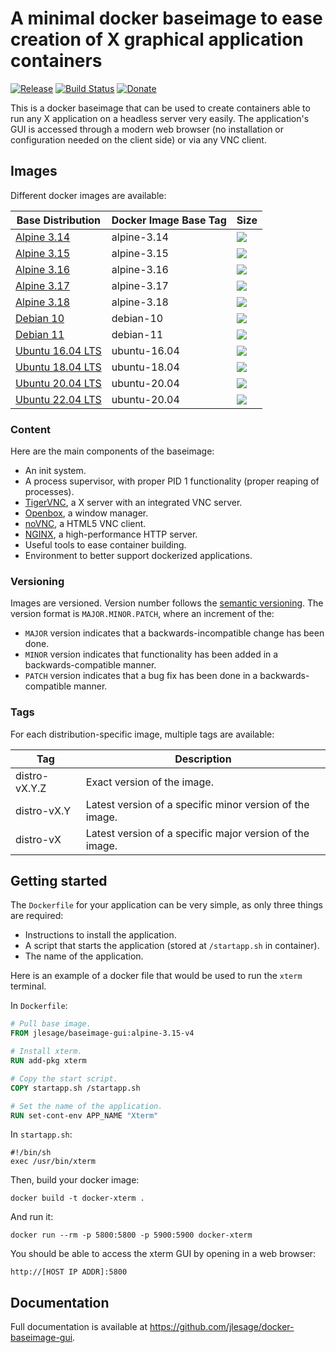 # A minimal docker baseimage to ease creation of X graphical application containers
[![Release](https://img.shields.io/github/release/jlesage/docker-baseimage-gui.svg?logo=github&style=for-the-badge)](https://github.com/jlesage/docker-baseimage-gui/releases/latest)
[![Build Status](https://img.shields.io/github/actions/workflow/status/jlesage/docker-baseimage-gui/build-baseimage.yml?logo=github&branch=master&style=for-the-badge)](https://github.com/jlesage/docker-baseimage-gui/actions/workflows/build-baseimage.yml)
[![Donate](https://img.shields.io/badge/Donate-PayPal-green.svg?style=for-the-badge)](https://paypal.me/JocelynLeSage)

This is a docker baseimage that can be used to create containers able to run
any X application on a headless server very easily.  The application's GUI
is accessed through a modern web browser (no installation or configuration
needed on the client side) or via any VNC client.

## Images

Different docker images are available:

| Base Distribution  | Docker Image Base Tag | Size |
|--------------------|-----------------------|------|
| [Alpine 3.14]      | alpine-3.14           | [![](https://img.shields.io/docker/image-size/jlesage/baseimage-gui/alpine-3.14-v4?style=for-the-badge)](#)  |
| [Alpine 3.15]      | alpine-3.15           | [![](https://img.shields.io/docker/image-size/jlesage/baseimage-gui/alpine-3.15-v4?style=for-the-badge)](#)  |
| [Alpine 3.16]      | alpine-3.16           | [![](https://img.shields.io/docker/image-size/jlesage/baseimage-gui/alpine-3.16-v4?style=for-the-badge)](#)  |
| [Alpine 3.17]      | alpine-3.17           | [![](https://img.shields.io/docker/image-size/jlesage/baseimage-gui/alpine-3.17-v4?style=for-the-badge)](#)  |
| [Alpine 3.18]      | alpine-3.18           | [![](https://img.shields.io/docker/image-size/jlesage/baseimage-gui/alpine-3.18-v4?style=for-the-badge)](#)  |
| [Debian 10]        | debian-10             | [![](https://img.shields.io/docker/image-size/jlesage/baseimage-gui/debian-10-v4?style=for-the-badge)](#)    |
| [Debian 11]        | debian-11             | [![](https://img.shields.io/docker/image-size/jlesage/baseimage-gui/debian-11-v4?style=for-the-badge)](#)    |
| [Ubuntu 16.04 LTS] | ubuntu-16.04          | [![](https://img.shields.io/docker/image-size/jlesage/baseimage-gui/ubuntu-16.04-v4?style=for-the-badge)](#) |
| [Ubuntu 18.04 LTS] | ubuntu-18.04          | [![](https://img.shields.io/docker/image-size/jlesage/baseimage-gui/ubuntu-18.04-v4?style=for-the-badge)](#) |
| [Ubuntu 20.04 LTS] | ubuntu-20.04          | [![](https://img.shields.io/docker/image-size/jlesage/baseimage-gui/ubuntu-20.04-v4?style=for-the-badge)](#) |
| [Ubuntu 22.04 LTS] | ubuntu-20.04          | [![](https://img.shields.io/docker/image-size/jlesage/baseimage-gui/ubuntu-22.04-v4?style=for-the-badge)](#) |

[Alpine 3.14]: https://alpinelinux.org
[Alpine 3.15]: https://alpinelinux.org
[Alpine 3.16]: https://alpinelinux.org
[Alpine 3.17]: https://alpinelinux.org
[Alpine 3.18]: https://alpinelinux.org
[Debian 10]: https://www.debian.org/releases/buster/
[Debian 11]: https://www.debian.org/releases/bullseye/
[Ubuntu 16.04 LTS]: http://releases.ubuntu.com/16.04/
[Ubuntu 18.04 LTS]: http://releases.ubuntu.com/18.04/
[Ubuntu 20.04 LTS]: http://releases.ubuntu.com/20.04/
[Ubuntu 22.04 LTS]: http://releases.ubuntu.com/22.04/

### Content

Here are the main components of the baseimage:

  * An init system.
  * A process supervisor, with proper PID 1 functionality (proper reaping of
    processes).
  * [TigerVNC], a X server with an integrated VNC server.
  * [Openbox], a window manager.
  * [noVNC], a HTML5 VNC client.
  * [NGINX], a high-performance HTTP server.
  * Useful tools to ease container building.
  * Environment to better support dockerized applications.

[TigerVNC]: https://tigervnc.org
[Openbox]: http://openbox.org
[noVNC]: https://github.com/novnc/noVNC
[NGINX]: https://www.nginx.com

### Versioning

Images are versioned.  Version number follows the [semantic versioning].  The
version format is `MAJOR.MINOR.PATCH`, where an increment of the:

  - `MAJOR` version indicates that a backwards-incompatible change has been done.
  - `MINOR` version indicates that functionality has been added in a backwards-compatible manner.
  - `PATCH` version indicates that a bug fix has been done in a backwards-compatible manner.

[semantic versioning]: https://semver.org

### Tags

For each distribution-specific image, multiple tags are available:

| Tag           | Description                                              |
|---------------|----------------------------------------------------------|
| distro-vX.Y.Z | Exact version of the image.                              |
| distro-vX.Y   | Latest version of a specific minor version of the image. |
| distro-vX     | Latest version of a specific major version of the image. |

## Getting started

The `Dockerfile` for your application can be very simple, as only three things
are required:

  * Instructions to install the application.
  * A script that starts the application (stored at `/startapp.sh` in
    container).
  * The name of the application.

Here is an example of a docker file that would be used to run the `xterm`
terminal.

In `Dockerfile`:
```Dockerfile
# Pull base image.
FROM jlesage/baseimage-gui:alpine-3.15-v4

# Install xterm.
RUN add-pkg xterm

# Copy the start script.
COPY startapp.sh /startapp.sh

# Set the name of the application.
RUN set-cont-env APP_NAME "Xterm"

```

In `startapp.sh`:
```shell
#!/bin/sh
exec /usr/bin/xterm
```

Then, build your docker image:

    docker build -t docker-xterm .

And run it:

    docker run --rm -p 5800:5800 -p 5900:5900 docker-xterm

You should be able to access the xterm GUI by opening in a web browser:

```
http://[HOST IP ADDR]:5800
```

## Documentation

Full documentation is available at https://github.com/jlesage/docker-baseimage-gui.

